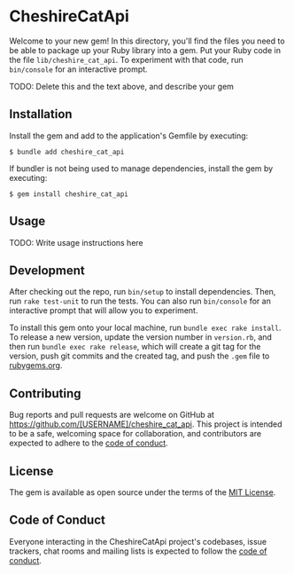 # CheshireCatApi

Welcome to your new gem! In this directory, you'll find the files you need to be able to package up your Ruby library into a gem. Put your Ruby code in the file `lib/cheshire_cat_api`. To experiment with that code, run `bin/console` for an interactive prompt.

TODO: Delete this and the text above, and describe your gem

## Installation

Install the gem and add to the application's Gemfile by executing:

    $ bundle add cheshire_cat_api

If bundler is not being used to manage dependencies, install the gem by executing:

    $ gem install cheshire_cat_api

## Usage

TODO: Write usage instructions here

## Development

After checking out the repo, run `bin/setup` to install dependencies. Then, run `rake test-unit` to run the tests. You can also run `bin/console` for an interactive prompt that will allow you to experiment.

To install this gem onto your local machine, run `bundle exec rake install`. To release a new version, update the version number in `version.rb`, and then run `bundle exec rake release`, which will create a git tag for the version, push git commits and the created tag, and push the `.gem` file to [rubygems.org](https://rubygems.org).

## Contributing

Bug reports and pull requests are welcome on GitHub at https://github.com/[USERNAME]/cheshire_cat_api. This project is intended to be a safe, welcoming space for collaboration, and contributors are expected to adhere to the [code of conduct](https://github.com/[USERNAME]/cheshire_cat_api/blob/master/CODE_OF_CONDUCT.md).

## License

The gem is available as open source under the terms of the [MIT License](https://opensource.org/licenses/MIT).

## Code of Conduct

Everyone interacting in the CheshireCatApi project's codebases, issue trackers, chat rooms and mailing lists is expected to follow the [code of conduct](https://github.com/[USERNAME]/cheshire_cat_api/blob/master/CODE_OF_CONDUCT.md).
